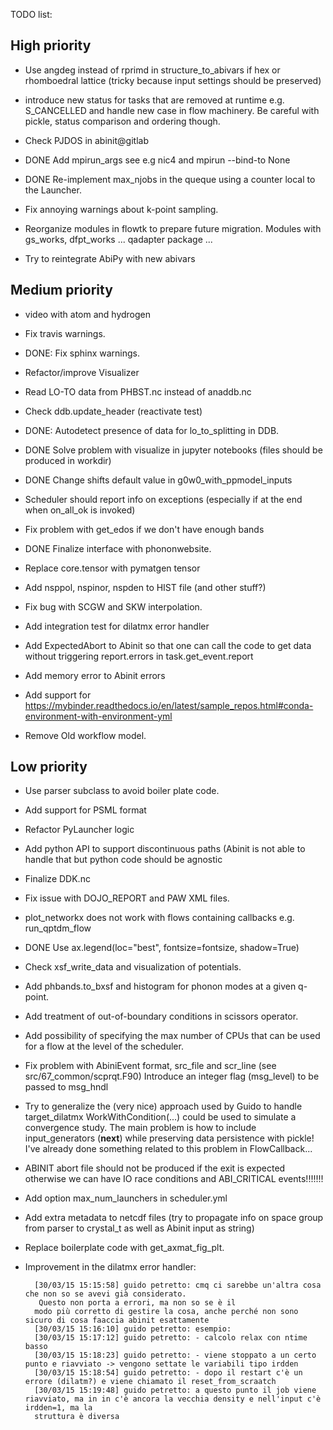 TODO list:

## High priority

* Use angdeg instead of rprimd in structure_to_abivars if hex or rhomboedral lattice 
  (tricky because input settings should be preserved)

* introduce new status for tasks that are removed at runtime e.g. S_CANCELLED
  and handle new case in flow machinery. Be careful with pickle, status comparison and ordering though.

* Check PJDOS in abinit@gitlab

* DONE Add mpirun_args see e.g nic4 and mpirun --bind-to None

* DONE Re-implement max_njobs in the queque using a counter local to the Launcher.

* Fix annoying warnings about k-point sampling.

* Reorganize modules in flowtk to prepare future migration. Modules with gs_works, dfpt_works ...
  qadapter package ...

* Try to reintegrate AbiPy with new abivars

## Medium priority

* video with atom and hydrogen

* Fix travis warnings.

* DONE: Fix sphinx warnings.

* Refactor/improve Visualizer

* Read LO-TO data from PHBST.nc instead of anaddb.nc

* Check ddb.update_header (reactivate test)

* DONE: Autodetect presence of data for lo_to_splitting in DDB.

* DONE Solve problem with visualize in jupyter notebooks (files should be produced in workdir)

* DONE Change shifts default value in g0w0_with_ppmodel_inputs

* Scheduler should report info on exceptions (especially if at the end when on_all_ok is invoked)

* Fix problem with get_edos if we don't have enough bands 

* DONE Finalize interface with phononwebsite.

* Replace core.tensor with pymatgen tensor

* Add nsppol, nspinor, nspden to HIST file (and other stuff?)

* Fix bug with SCGW and SKW interpolation.

* Add integration test for dilatmx error handler

* Add ExpectedAbort to Abinit so that one can call the code to get data without triggering
  report.errors in task.get_event.report

* Add memory error to Abinit errors

* Add support for https://mybinder.readthedocs.io/en/latest/sample_repos.html#conda-environment-with-environment-yml

* Remove Old workflow model. 

## Low priority

* Use parser subclass to avoid boiler plate code.

* Add support for PSML format

* Refactor PyLauncher logic

* Add python API to support discontinuous paths (Abinit is not able to handle that
  but python code should be agnostic

* Finalize DDK.nc 

* Fix issue with DOJO_REPORT and PAW XML files.

* plot_networkx does not work with flows containing callbacks e.g. run_qptdm_flow

* DONE Use ax.legend(loc="best", fontsize=fontsize, shadow=True)

* Check xsf_write_data and visualization of potentials.

* Add phbands.to_bxsf and histogram for phonon modes at a given q-point.

* Add treatment of out-of-boundary conditions in scissors operator.

* Add possibility of specifying the max number of CPUs that can be used  
  for a flow at the level of the scheduler.

* Fix problem with AbiniEvent format, src_file and scr_line (see src/67_common/scprqt.F90)
  Introduce an integer flag (msg_level) to be passed to msg_hndl

* Try to generalize the (very nice) approach used by Guido to handle target_dilatmx
  WorkWithCondition(...) could be used to simulate a convergence study. The main 
  problem is how to include input_generators (__next__) while preserving data persistence
  with pickle! I've already done something related to this problem in FlowCallback...

* ABINIT abort file should not be produced if the exit is expected otherwise we 
  can have IO race conditions and ABI_CRITICAL events!!!!!!!

* Add option max_num_launchers in scheduler.yml

* Add extra metadata to netcdf files (try to propagate info on space group from parser to crystal_t
  as well as Abinit input as string)

* Replace boilerplate code with get_axmat_fig_plt.

* Improvement in the dilatmx error handler:

        [30/03/15 15:15:58] guido petretto: cmq ci sarebbe un'altra cosa che non so se avevi già considerato. 
         Questo non porta a errori, ma non so se è il
        modo più corretto di gestire la cosa, anche perché non sono sicuro di cosa faaccia abinit esattamente
        [30/03/15 15:16:10] guido petretto: esempio:
        [30/03/15 15:17:12] guido petretto: - calcolo relax con ntime basso
        [30/03/15 15:18:23] guido petretto: - viene stoppato a un certo punto e riavviato -> vengono settate le variabili tipo irdden
        [30/03/15 15:18:54] guido petretto: - dopo il restart c'è un errore (dilatm?) e viene chiamato il reset_from_scraatch
        [30/03/15 15:19:48] guido petretto: a questo punto il job viene riavviato, ma in in c'è ancora la vecchia density e nell'input c'è irdden=1, ma la
        struttura è diversa
